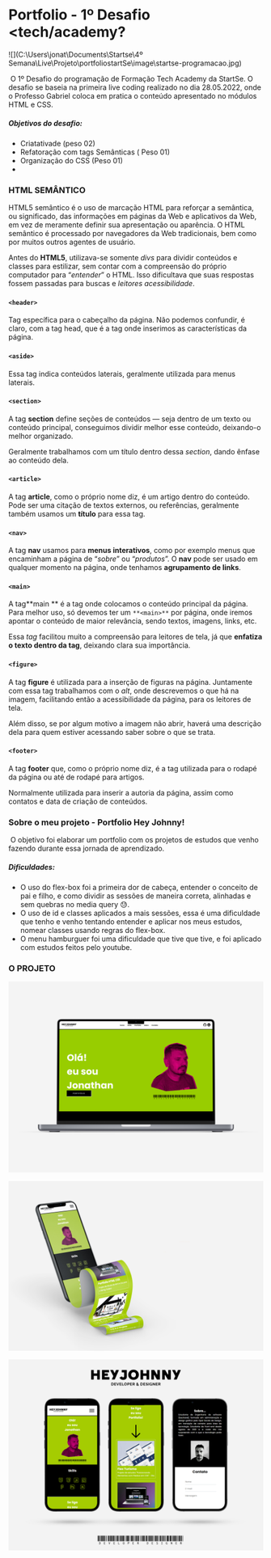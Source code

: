 # Portfolio - 1º Desafio <tech/academy?



![](C:\Users\jonat\Documents\Startse\4º Semana\Live\Projeto\portfoliostartSe\image\startse-programacao.jpg)



​	O 1º Desafio do programação de Formação Tech Academy da StartSe. O desafio se baseia na primeira live coding realizado no dia 28.05.2022,  onde o Professo Gabriel coloca em pratica o conteúdo apresentado no módulos HTML e CSS.

##### Objetivos do desafio:	

- Criatativade (peso 02)
- Refatoração com tags Semânticas ( Peso 01)
- Organização do CSS (Peso 01)	
- 

### 	HTML SEMÂNTICO

HTML5 semântico é o uso de marcação HTML para reforçar a semântica, ou significado, das informações em páginas da Web e aplicativos da Web, em vez de meramente definir sua apresentação ou aparência. O HTML semântico é processado por navegadores da Web tradicionais, bem como por muitos outros agentes de usuário.

Antes do **HTML5**, utilizava-se somente *divs* para dividir conteúdos e classes para estilizar, sem contar com a compreensão do próprio computador para “*entender*” o HTML. Isso dificultava que suas respostas fossem passadas para buscas e *leitores acessibilidade*.



####  **`<header>`**

Tag específica para o cabeçalho da página. Não podemos confundir, é claro, com a tag head, que é a tag onde inserimos as características da página.

####  `<aside>`

Essa tag indica conteúdos laterais, geralmente utilizada para menus laterais.

#### `<section>`

A tag **section** define seções de conteúdos  — seja dentro de um texto ou conteúdo principal, conseguimos dividir melhor esse conteúdo, deixando-o melhor organizado.

Geralmente trabalhamos com um título dentro dessa *section*, dando ênfase ao conteúdo dela.

#### `<article>`

A tag  **article**, como o próprio nome diz, é um artigo dentro do conteúdo. Pode ser uma citação de textos externos, ou referências, geralmente também usamos um **título** para essa tag.

#### `<nav>`

A tag **nav** usamos para **menus interativos**, como por exemplo menus que encaminham a página de “*sobre*” ou “*produtos*”. O **nav** pode ser usado em qualquer momento na página, onde tenhamos **agrupamento de links**.

#### `<main>`

A  tag**main ** é a tag onde colocamos o conteúdo principal da página. Para melhor uso, só devemos ter um `**<main>**` por página, onde iremos apontar o conteúdo de maior relevância, sendo textos, imagens, links, etc.

Essa *tag* facilitou muito a compreensão para leitores de tela, já que **enfatiza o texto dentro da tag**, deixando clara sua importância.

#### `<figure>`

A tag **figure** é utilizada para a inserção de figuras na página. Juntamente com essa tag trabalhamos com o *alt*, onde descrevemos o que há na imagem, facilitando então a acessibilidade da página, para os leitores de tela.

Além disso, se por algum motivo a imagem não abrir, haverá uma descrição dela para quem estiver acessando saber sobre o que se trata.

#### `<footer>`

A tag **footer** que, como o próprio nome diz, é a tag utilizada para o rodapé da página ou até de rodapé para artigos.

Normalmente utilizada para inserir a autoria da página, assim como contatos e data de criação de conteúdos.



### Sobre o meu projeto - Portfolio Hey Johnny!

​	O objetivo foi elaborar um portfolio com os projetos de estudos que venho fazendo durante essa jornada de aprendizado. 



##### Dificuldades: 

- O uso do flex-box foi a primeira dor de cabeça, entender o conceito de pai e filho,  e como dividir as sessões de maneira correta, alinhadas e sem quebras no media query 😓.
- O uso de id e classes aplicados a mais sessões, essa é uma dificuldade que tenho e venho tentando entender e aplicar nos meus estudos, nomear classes usando regras do flex-box.
- O menu hamburguer foi uma dificuldade que tive que tive, e foi aplicado com estudos feitos pelo youtube.



### O PROJETO



![](https://github.com/jonathanppmaia/portfoliostartSe/blob/main/image/mockup01.jpg?raw=true)



![](https://github.com/jonathanppmaia/portfoliostartSe/blob/main/image/mockup02.jpg?raw=true)

![](https://github.com/jonathanppmaia/portfoliostartSe/blob/main/image/mockup03.jpg?raw=true)











# 